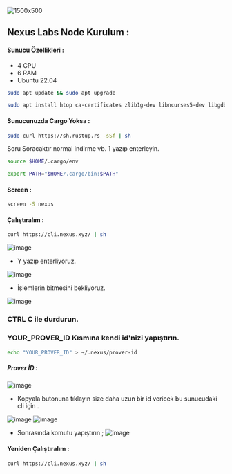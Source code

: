 
![1500x500](https://github.com/user-attachments/assets/7cf9996a-5dcb-49e3-8f2e-07d2940fd580)

## Nexus Labs Node Kurulum : 

#### Sunucu Özellikleri : 

- 4 CPU 
- 6 RAM
- Ubuntu 22.04

```bash
sudo apt update && sudo apt upgrade
```
```bash
sudo apt install htop ca-certificates zlib1g-dev libncurses5-dev libgdbm-dev protobuf-compiler libnss3-dev tmux iptables curl nvme-cli git wget make jq libleveldb-dev build-essential pkg-config ncdu tar clang bsdmainutils lsb-release libssl-dev libreadline-dev libffi-dev jq gcc screen unzip lz4 -y
```

#### Sunucunuzda Cargo Yoksa : 
```bash
sudo curl https://sh.rustup.rs -sSf | sh
```
Soru Soracaktır normal indirme vb. 1 yazıp enterleyin.
```bash
source $HOME/.cargo/env
```
```bash
export PATH="$HOME/.cargo/bin:$PATH"
```

#### Screen : 

```bash
screen -S nexus
```

#### Çalıştıralım  : 

```bash
curl https://cli.nexus.xyz/ | sh
```

![image](https://github.com/user-attachments/assets/d5da2401-e8b0-4810-8679-5af43878a986)


- Y yazıp enterliyoruz.

![image](https://github.com/user-attachments/assets/83bd5487-0db1-45d9-9540-9ca91f1d484e)

- İşlemlerin bitmesini bekliyoruz.

![image](https://github.com/user-attachments/assets/db365227-94d4-41a9-8274-72c9cd70a456)


### CTRL C ile durdurun.

### YOUR_PROVER_ID Kısmına kendi id'nizi yapıştırın.

```bash
echo "YOUR_PROVER_ID" > ~/.nexus/prover-id
```

##### Prover İD : 

![image](https://github.com/user-attachments/assets/c357d79c-3339-47f3-83f9-70f36c7df49f)

- Kopyala butonuna tıklayın size daha uzun bir id vericek bu sunucudaki cli için . 

![image](https://github.com/user-attachments/assets/10f6d4c5-a4c9-40bc-8f36-10466ec64140)
![image](https://github.com/user-attachments/assets/88b4e662-9241-4e7c-bd5d-611ac1524cdc)

- Sonrasında komutu yapıştırın ; 
![image](https://github.com/user-attachments/assets/baf7030c-c33d-44c4-b331-1b367abbcfed)

#### Yeniden Çalıştıralım  : 

```bash
curl https://cli.nexus.xyz/ | sh
```
